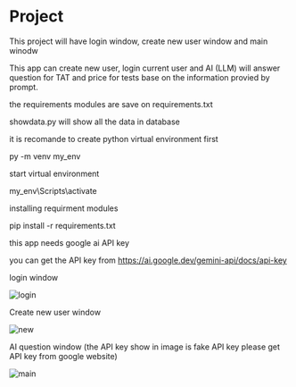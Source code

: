 # Project

This project will have login window, create new user window and main winodw

This app can create new user, login current user and AI (LLM) will answer question for TAT and price for tests base on the information provied by prompt.

the requirements modules are save on requirements.txt

showdata.py will show all the data in database

it is recomande to create python virtual environment first

  py -m venv my_env

start virtual environment 

  my_env\Scripts\activate

installing requirment modules

  pip install -r requirements.txt

this app needs google ai API key

you can get the API key from https://ai.google.dev/gemini-api/docs/api-key

login window

![login](https://github.com/user-attachments/assets/a79a747e-9d3c-427f-a082-2c68f389ee20)

Create new user window

![new](https://github.com/user-attachments/assets/5d64e873-bc23-44de-adce-e7a72d0b1453)

AI question window (the API key show in image is fake API key please get API key from google website)

![main](https://github.com/user-attachments/assets/47cde289-86b7-46f9-9876-c38dcb8d55aa)


